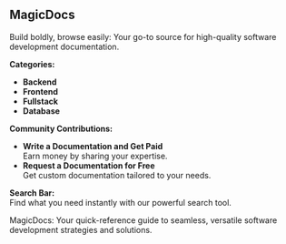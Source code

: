 
## MagicDocs
Build boldly, browse easily: Your go-to source for high-quality software development documentation.

**Categories:**
- **Backend**
- **Frontend**
- **Fullstack**
- **Database**

**Community Contributions:**
- **Write a Documentation and Get Paid**  
  Earn money by sharing your expertise.
- **Request a Documentation for Free**  
  Get custom documentation tailored to your needs.

**Search Bar:**  
Find what you need instantly with our powerful search tool.

MagicDocs: Your quick-reference guide to seamless, versatile software development strategies and solutions.
